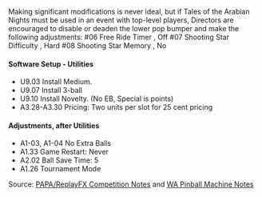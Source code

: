 Making significant modifications is never ideal, but if Tales of the Arabian Nights must be used in an event with top-level players, Directors are encouraged to disable or deaden the lower pop bumper and make the following adjustments: #06 Free Ride Timer , Off #07 Shooting Star Difficulty , Hard #08 Shooting Star Memory , No

#### Software Setup - Utilities
-   U9.03 Install Medium.
-   U9.07 Install 3-ball
-   U9.10 Install Novelty. (No EB, Special is points)
-   A3.28-A3.30 Pricing: Two units per slot for 25 cent pricing
#### Adjustments, after Utilities
-   A1-03, A1-04 No Extra Balls
-   A1.33 Game Restart: Never
-   A2.02 Ball Save Time: 5
-   A1.26 Tournament Mode

Source: [PAPA/ReplayFX Competition Notes](https://replayfoundation.org/papa/learning-center/director-guide/game-notes/#GameNotes) and [WA Pinball Machine Notes](http://wapinball.net/setups/)
